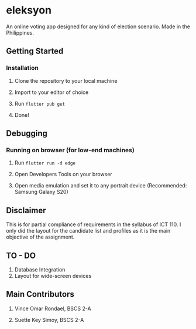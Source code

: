 # eleksyon

An online voting app designed for any kind of election scenario. 
Made in the Philippines.



## Getting Started

### Installation

1. Clone the repository to your local machine

2. Import to your editor of choice

3. Run `flutter pub get`

4. Done!

## Debugging

### Running on browser (for low-end machines)

1. Run `flutter run -d edge` 

1. Open Developers Tools on your browser

2. Open media emulation and set it to any portrait device (Recommended: Samsung Galaxy S20)

## Disclaimer

This is for partial compliance of requirements in the syllabus of ICT 110. I only did the layout for the candidate list and profiles as it is the main objective of the assignment.

## TO - DO

1. Database Integration
2. Layout for wide-screen devices

## Main Contributors

1. Vince Omar Rondael, BSCS 2-A

2. Suette Key Simoy, BSCS 2-A

